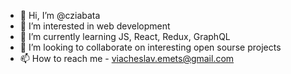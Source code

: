 - 👋 Hi, I’m @cziabata
- 👀 I’m interested in web development
- 🌱 I’m currently learning JS, React, Redux, GraphQL
- 💞️ I’m looking to collaborate on interesting open sourse projects
- 📫 How to reach me - viacheslav.emets@gmail.com

<!---
cziabata/cziabata is a ✨ special ✨ repository because its `README.md` (this file) appears on your GitHub profile.
You can click the Preview link to take a look at your changes.
--->
